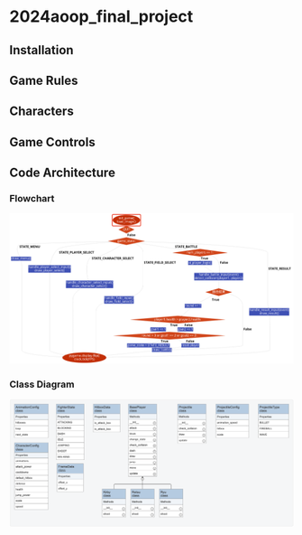 # 2024aoop_final_project

## Installation
## Game Rules
## Characters
## Game Controls
## Code Architecture
### Flowchart
![Flowchart](images/flow_diagram.png)

### Class Diagram
![Class Diagram](images/class_diagram.png)
